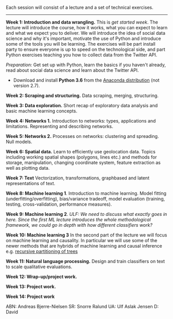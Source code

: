 Each session will consist of a lecture and a set of technical exercises. 

***

**Week 1: Introduction and data wrangling.** This is *get started week*. The lecture will introduce the course, how it works, what you can expect to learn and what we expect you to deliver. We will introduce the idea of social data science and why it's important, motivate the use of Python and introduce some of the tools you will be learning. The exercises will be part install party to ensure everyone is up to speed on the technological side, and part Python exercises teaching you how to collect data from the Twitter API.

*Preparation:* Get set up with Python, learn the basics if you haven't already, read about social data science and learn about the Twitter API.

* Download and install **Python 3.6** from the [Anaconda distribution](https://www.anaconda.com/download/#macos) (not version 2.7).

**Week 2: Scraping and structuring.** Data scraping, merging, structuring.

**Week 3: Data exploration.** Short recap of exploratory data analysis and basic machine learning concepts.

**Week 4: Networks 1.** Introduction to networks: types, applications and limitations. Representing and describing networks.

**Week 5: Networks 2.** Processes on networks: clustering and spreading. Null models.

**Week 6: Spatial data.** Learn to efficiently use geolocation data. Topics including working spatial shapes (polygons, lines etc.) and methods for storage, manipulation, changing coordinate system, feature extraction as well as plotting data.

**Week 7: Text** Vectorization, transformations, graphbased and latent representations of text. 

**Week 8: Machine learning 1**. Introduction to machine learning. Model fitting (underfitting/overfitting), bias/variance tradeoff, model evaluation (training, testing, cross-validation, performance measures).

**Week 9: Machine learning 2**. *ULF: We need to discuss what exactly goes in here. Since the first ML lecture introduces the whole methodological framework, we could go in depth with how different classifiers work?*

**Week 10: Machine learning 3** In the second part of the lecture we will focus on machine learning and causality. In particular we will use some of the newer methods that are hybrids of machine learning and causal inference e.g. [recursive partitioning of trees](http://www.pnas.org/content/113/27/7353.full)

**Week 11: Natural language processing.** Design and train classifiers on text to scale qualitative evaluations. 

**Week 12: Wrap-up/project work.**

**Week 13: Project work.**

**Week 14: Project work**

ABN: Andreas Bjerre-Nielsen
SR: Snorre Ralund
UA: Ulf Aslak Jensen
D: David